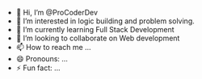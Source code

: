 - 👋 Hi, I’m @ProCoderDev
- 👀 I’m interested in logic building and problem solving.
- 🌱 I’m currently learning Full Stack Development
- 💞️ I’m looking to collaborate on Web development
- 📫 How to reach me ...
- 😄 Pronouns: ...
- ⚡ Fun fact: ...

<!---
NoobCoderDev/NoobCoderDev is a ✨ special ✨ repository because its `README.md` (this file) appears on your GitHub profile.
You can click the Preview link to take a look at your changes.
--->
<!-- Noob Coder Dev  -->
